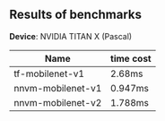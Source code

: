## Results of benchmarks

**Device**: NVIDIA TITAN X (Pascal) 

| Name | time cost |
| ---- | --------- |
| tf-mobilenet-v1 | 2.68ms |
| nnvm-mobilenet-v1 | 0.947ms |
| nnvm-mobilenet-v2 | 1.788ms |
